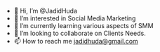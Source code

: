- 👋 Hi, I’m @JadidHuda
- 👀 I’m interested in Social Media Marketing
- 🌱 I’m currently learning various aspects of SMM
- 💞️ I’m looking to collaborate on Clients Needs.
- 📫 How to reach me jadidhuda@gmail.com

<!---
JadidHuda/JadidHuda is a ✨ special ✨ repository because its `README.md` (this file) appears on your GitHub profile.
You can click the Preview link to take a look at your changes.
--->
